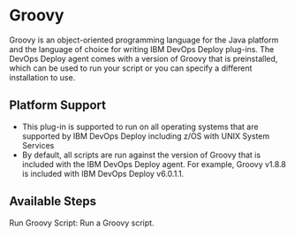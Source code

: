 
# Groovy

Groovy is an object-oriented programming language for the Java platform and the language of choice for writing IBM DevOps Deploy plug-ins. The DevOps Deploy agent comes with a version of Groovy that is preinstalled, which can be used to run your script or you can specify a different installation to use.

## Platform Support

* This plug-in is supported to run on all operating systems that are supported by IBM DevOps Deploy including z/OS with UNIX System Services
* By default, all scripts are run against the version of Groovy that is included with the IBM DevOps Deploy agent. For example, Groovy v1.8.8 is included with IBM DevOps Deploy v6.0.1.1.


## Available Steps

Run Groovy Script: Run a Groovy script.


